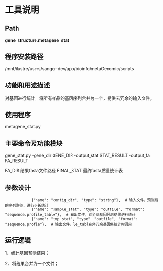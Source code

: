 
工具说明
==========================

Path
-----------

**gene_structure.metagene_stat**

程序安装路径
-----------------------------------
/mnt/ilustre/users/sanger-dev/app/bioinfo/metaGenomic/scripts

功能和用途描述
-----------------------------------

对基因进行统计，将所有样品的基因序列合并为一个，提供去冗余的输入文件。

使用程序
-----------------------------------

metagene_stat.py

主要命令及功能模块
-----------------------------------

gene_stat.py -gene_dir GENE_DIR -output_stat  STAT_RESULT  -output_fa  FA_RESULT

FA_DIR 结果fasta文件路径
FINAL_STAT 最终fasta质量统计表

参数设计
-----------------------------------

```
            {"name": "contig_dir", "type": "string"},  # 输入文件，预测后的序列路径，进行步长统计
            {"name": "sample_stat", "type": "outfile", "format": "sequence.profile_table"},  # 输出文件，对全部基因预测结果进行统计
            {"name": "tmp_stat", "type": "outfile", "format": "sequence.profie"},  # 输出文件，le_tabl在非冗余基因集统计时调用
```


运行逻辑
-----------------------------------
1、统计基因预测结果；

2、将结果合并为一个文件；